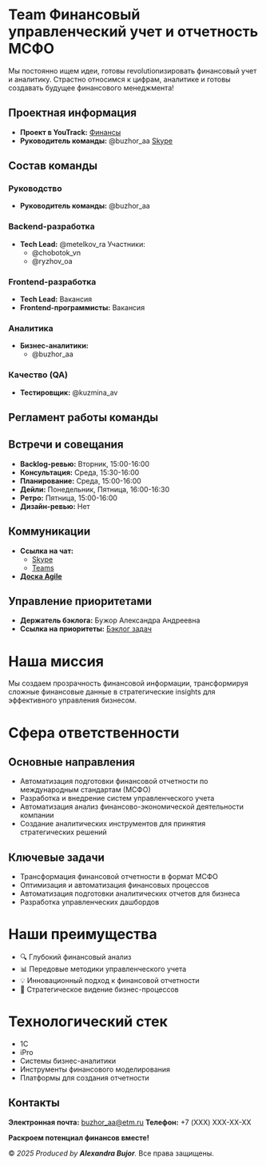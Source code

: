 # Team Финансовый управленческий учет и отчетность МСФО

Мы постоянно ищем идеи, готовы revolutionизировать финансовый учет и аналитику.
Страстно относимся к цифрам, аналитике и готовы создавать будущее финансового менеджмента!

## Проектная информация

* **Проект в YouTrack:** [Финансы](https://utrack.etm.corp/articles/FD)
* **Руководитель команды:** @buzhor_aa [Skype](live:.cid.f4ab6d1e311300a3)

## Состав команды

### Руководство

* **Руководитель команды:** @buzhor_aa

### Backend-разработка

* **Tech Lead:** @metelkov_ra
  Участники:
  * @chobotok_vn
  * @ryzhov_oa

### Frontend-разработка

* **Tech Lead:** Вакансия
* **Frontend-программисты:** Вакансия

### Аналитика

* **Бизнес-аналитики:**
  * @buzhor_aa

### Качество (QA)

* **Тестировщик:** @kuzmina_av

## Регламент работы команды

## Встречи и совещания

* **Backlog-ревью:** Вторник, 15:00-16:00
* **Консультация:** Среда, 15:30-16:00
* **Планирование:** Среда, 15:00-16:00
* **Дейли:** Понедельник, Пятница, 16:00-16:30
* **Ретро:** Пятница, 15:00-16:00
* **Дизайн-ревью:** Нет

## Коммуникации

* **Ссылка на чат:**
  * [Skype](https://join.skype.com/yv6UuVCoPBHC)
  * [Teams](https://teams.live.com/l/invite/FEAISDh_smNWTrSAQE)
* **[Доска Agile](https://utrack.etm.corp/dashboard?id=470-826)**

## Управление приоритетами

* **Держатель бэклога:** Бужор Александра Андреевна
* **Ссылка на приоритеты:** [Бэклог задач](https://utrack.etm.corp/dashboard?id=470-826)

# Наша миссия

Мы создаем прозрачность финансовой информации, трансформируя сложные финансовые данные в стратегические insights для эффективного управления бизнесом.

# Сфера ответственности

## Основные направления

* Автоматизация подготовки финансовой отчетности по международным стандартам (МСФО)
* Разработка и внедрение систем управленческого учета
* Автоматизация анализ финансово-экономической деятельности компании
* Создание аналитических инструментов для принятия стратегических решений

## Ключевые задачи

* Трансформация финансовой отчетности в формат МСФО
* Оптимизация и автоматизация финансовых процессов
* Автоматизация подготовки аналитических отчетов для бизнеса
* Разработка управленческих дашбордов

# Наши преимущества

* 🔍 Глубокий финансовый анализ
* 📊 Передовые методики управленческого учета
* 💡 Инновационный подход к финансовой отчетности
* 🚀 Стратегическое видение бизнес-процессов

# Технологический стек

* 1С
* iPro
* Системы бизнес-аналитики
* Инструменты финансового моделирования
* Платформы для создания отчетности

## Контакты

**Электронная почта:** buzhor_aa@etm.ru
**Телефон:** +7 (XXX) XXX-XX-XX<p>
**Раскроем потенциал финансов вместе!**<p>

© *2025 Produced by **Alexandra Bujor**.*  Все права защищены.
